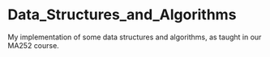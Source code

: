 # Data_Structures_and_Algorithms
My implementation of some data structures and algorithms, as taught in our MA252 course.
